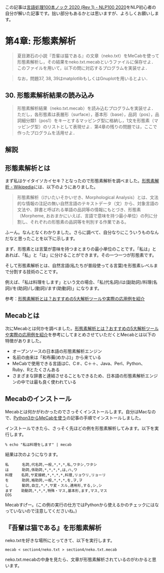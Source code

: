 この記事は[言語処理100本ノック 2020 (Rev 1) - NLP100 2020](https://nlp100.github.io/ja/)をNLP初心者の自分が解いた記事です。拙い部分もあるかとは思いますが、よろしくお願いします。

# 第4章: 形態素解析

>夏目漱石の小説『吾輩は猫である』の文章（neko.txt）をMeCabを使って形態素解析し，その結果をneko.txt.mecabというファイルに保存せよ．このファイルを用いて，以下の問に対応するプログラムを実装せよ．

>なお，問題37, 38, 39はmatplotlibもしくはGnuplotを用いるとよい．

## 30. 形態素解析結果の読み込み

>形態素解析結果（neko.txt.mecab）を読み込むプログラムを実装せよ．ただし，各形態素は表層形（surface），基本形（base），品詞（pos），品詞細分類1（pos1）をキーとするマッピング型に格納し，1文を形態素（マッピング型）のリストとして表現せよ．第4章の残りの問題では，ここで作ったプログラムを活用せよ．

## 解説

## 形態素解析とは

まず私はケイタイソカイセキ？となったので形態素解析を調べました。[形態素解析 - Wikipedia](https://ja.wikipedia.org/wiki/形態素解析)には、以下のようにありました。

>形態素解析（けいたいそかいせき、Morphological Analysis）とは、文法的な情報の注記の無い自然言語のテキストデータ（文）から、対象言語の文法や、辞書と呼ばれる単語の品詞等の情報にもとづき、形態素（Morpheme, おおまかにいえば、言語で意味を持つ最小単位）の列に分割し、それぞれの形態素の品詞等を判別する作業である。

ふーん。なんとなくわかりました。さらに調べて、自分なりにこういうものなんだなと思ったことを以下に示します。

まず、形態素とは言葉が意味を持つまとまりの最小単位のことです。「私は」とあれば、「私」と「は」に分けることができます。その一つ一つが形態素です。

そして形態素解析とは、自然言語(私たちが普段使ってる言葉)を形態素レベルまで分割する技術のことです。

例えば、「私は料理をします」という文の場合、「私(代名詞)/は(副助詞)/料理(名詞)/を(助詞)/し(動詞)/ます(助動詞)」になります。

参考：[形態素解析とは？おすすめの5大解析ツールや実際の応用例を紹介](https://udemy.benesse.co.jp/ai/morphological-analysis.html)

## Mecabとは

次にMecabとは何かを調べました。[形態素解析とは？おすすめの5大解析ツールや実際の応用例を紹介](https://udemy.benesse.co.jp/ai/morphological-analysis.html)を参考にしてまとめさせていただくとMecabとは以下の特徴がありました。

- オープンソースの日本語の形態素解析エンジン
- 名前の由来は「和布蕪(めかぶ)」から来ている
- MeCabで使用できる言語はC、C＃、C＋＋、Java、Perl、Python、Ruby、Rとたくさんある
- さまざまな辞書と連結させることもできるため、日本語の形態素解析エンジンの中では最も良く使われている

## Mecabのインストール

Mecabとは何かがわかったのでさっそくインストールします。自分はMacなので、[Python3からMeCabを使う](https://qiita.com/taroc/items/b9afd914432da08dafc8)の記事の手順でインストールしました。

インストールできたら、さっそく先ほどの例を形態素解析してみます。以下を実行します。

```
% echo "私は料理をします" | mecab
```

結果は次のようになります。

```
私      名詞,代名詞,一般,*,*,*,私,ワタシ,ワタシ
は      助詞,係助詞,*,*,*,*,は,ハ,ワ
料理    名詞,サ変接続,*,*,*,*,料理,リョウリ,リョーリ
を      助詞,格助詞,一般,*,*,*,を,ヲ,ヲ
し      動詞,自立,*,*,サ変・スル,連用形,する,シ,シ
ます    助動詞,*,*,*,特殊・マス,基本形,ます,マス,マス
EOS
```

Mecabすげー。(この例の実行の仕方ではPythonから使えるかのチェックにはなっていないので注意してくださいね。)

## 『吾輩は猫である』を形態素解析

neko.txtを好きな場所にとってきて、以下を実行します。

```
mecab < section4/neko.txt > section4/neko.txt.mecab
```

neko.txt.mecabの中身を見たら、文章が形態素解析されているのがわかると思います。
